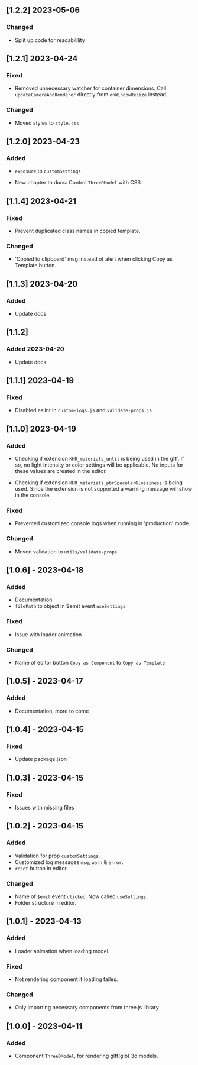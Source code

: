 ## [1.2.2] 2023-05-06

### Changed

- Split up code for readabilility

## [1.2.1] 2023-04-24

### Fixed

- Removed unnecessary watcher for container dimensions. Call `updateCameraAndRenderer` directly from `onWindowResize` instead.

### Changed

- Moved styles to `style.css`

## [1.2.0] 2023-04-23

### Added

- `exposure` to `customSettings`

- New chapter to docs: Control `ThreeDModel` with CSS

## [1.1.4] 2023-04-21

### Fixed

- Prevent duplicated class names in copied template.

### Changed

- 'Copied to clipboard' msg instead of alert when clicking Copy as Template button.

## [1.1.3] 2023-04-20

### Added

- Update docs

## [1.1.2]

### Added 2023-04-20

- Update docs

## [1.1.1] 2023-04-19

### Fixed

- Disabled eslint in `custom-logs.js` and `validate-props.js`

## [1.1.0] 2023-04-19

### Added

- Checking if extension `KHR_materials_unlit` is being used in the gltf.
  If so, no light intensity or color settings will be applicable.
  No inputs for these values are created in the editor.

- Checking if extension `KHR_materials_pbrSpecularGlossiness` is being used.
  Since the extension is not supported a warning message will show in the console.

### Fixed

- Prevented customized console logs when running in 'production' mode.

### Changed

- Moved validation to `utils/validate-props`

## [1.0.6] - 2023-04-18

### Added

- Documentation
- `filePath` to object in $emit event `useSettings`

### Fixed

- Issue with loader animation

### Changed

- Name of editor button `Copy as Component` to `Copy as Template`

## [1.0.5] - 2023-04-17

### Added

- Documentation, more to come

## [1.0.4] - 2023-04-15

### Fixed

- Update package.json

## [1.0.3] - 2023-04-15

### Fixed

- Issues with missing files

## [1.0.2] - 2023-04-15

### Added

- Validation for prop `customSettings`.
- Customized log messages `msg`, `warn` & `error`.
- `reset` button in editor.

### Changed

- Name of `$emit` event `clicked`. Now called `useSettings`.
- Folder structure in editor.

## [1.0.1] - 2023-04-13

### Added

- Loader animation when loading model.

### Fixed

- Not rendering component if loading failes.

### Changed

- Only importing necessary components from three.js library

## [1.0.0] - 2023-04-11

### Added

- Component `ThreeDModel`, for rendering gltf(glb) 3d models.

<!--
Template

### Added

### Fixed

### Changed

### Deprecated

### Removed

-->

